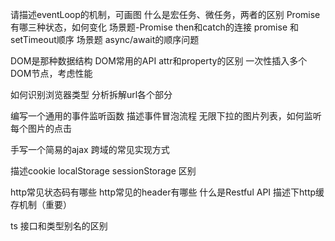 请描述eventLoop的机制，可画图
什么是宏任务、微任务，两者的区别
Promise有哪三种状态，如何变化
场景题-Promise then和catch的连接
promise 和 setTimeout顺序
场景题 async/await的顺序问题

DOM是那种数据结构
DOM常用的API
attr和property的区别
一次性插入多个DOM节点，考虑性能

如何识别浏览器类型
分析拆解url各个部分

编写一个通用的事件监听函数
描述事件冒泡流程
无限下拉的图片列表，如何监听每个图片的点击

手写一个简易的ajax
跨域的常见实现方式

描述cookie localStorage sessionStorage 区别

http常见状态码有哪些
http常见的header有哪些
什么是Restful API
描述下http缓存机制（重要）

ts
接口和类型别名的区别
